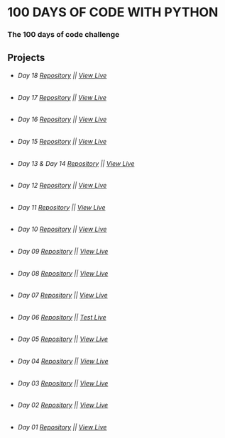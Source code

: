# 100 DAYS OF CODE WITH PYTHON

### The 100 days of code challenge

## Projects

- ###### Day 18 [Repository](https://github.com/ArmantoArisRoutsis/100_Days_Of_Code/tree/main/Day-18__Hirst_Painting-Project) || [View Live](https://repl.it/@ArisRoutsis/quiz-game#main.py)
- ###### Day 17 [Repository](https://github.com/ArmantoArisRoutsis/100_Days_Of_Code/tree/main/Day-17__OOP-Quiz-Project) || [View Live](https://repl.it/@ArisRoutsis/quiz-game#main.py)
- ###### Day 16 [Repository](https://github.com/ArmantoArisRoutsis/100_Days_Of_Code/tree/main/Day-16__OOP-Coffee-Machine) || [View Live](https://repl.it/@ArisRoutsis/coffee-machine#main.py)
- ###### Day 15 [Repository](https://github.com/ArmantoArisRoutsis/100_Days_Of_Code/tree/main/Day-15__Coffee-Machine) || [View Live](https://repl.it/@ArisRoutsis/coffee-machine#main.py)
- ###### Day 13 & Day 14 [Repository](https://github.com/ArmantoArisRoutsis/100_Days_Of_Code/tree/main/Day-13_%26_Day14__Higher-Lower) || [View Live](https://repl.it/@ArisRoutsis/higher-lower#main.py)
- ###### Day 12 [Repository](https://github.com/ArmantoArisRoutsis/100_Days_Of_Code/tree/main/Day-12__Guess-The-Number) || [View Live](https://repl.it/@ArisRoutsis/guess-the-number#main.py)
- ###### Day 11 [Repository](https://github.com/ArmantoArisRoutsis/100_Days_Of_Code/tree/main/Day-11__BlackJack) || [View Live](https://repl.it/@ArisRoutsis/blackjack#art.py)
- ###### Day 10 [Repository](https://github.com/ArmantoArisRoutsis/100_Days_Of_Code/tree/main/Day-10__Calculator) || [View Live](https://repl.it/@ArisRoutsis/calculator-final#main.py)
- ###### Day 09 [Repository](https://github.com/ArmantoArisRoutsis/100_Days_Of_Code/tree/main/Day-09__Secret-Auction-Program) || [View Live](https://repl.it/@ArisRoutsis/blind-auction-start#main.py)
- ###### Day 08 [Repository](https://github.com/ArmantoArisRoutsis/100_Days_Of_Code/tree/main/Day-08__Caesars-Chipher) || [View Live](https://repl.it/@ArisRoutsis/caesar-cipher-1-start#main.py)
- ###### Day 07 [Repository](https://github.com/ArmantoArisRoutsis/100_Days_Of_Code/tree/main/Day-07__Hangman-game) || [View Live](https://repl.it/@ArisRoutsis/Day-7-Hangman-2-Start#main.py)
- ###### Day 06 [Repository](https://github.com/ArmantoArisRoutsis/100_Days_Of_Code/tree/main/Day-06__Escaping-The-Maze) || [Test Live](https://reeborg.ca/reeborg.html?lang=en&mode=python&menu=worlds%2Fmenus%2Freeborg_intro_en.json&name=Maze&url=worlds%2Ftutorial_en%2Fmaze1.json)
- ###### Day 05 [Repository](https://github.com/ArmantoArisRoutsis/100_Days_Of_Code/tree/main/Day-05__Password-Generator) || [View Live](https://repl.it/@ArisRoutsis/password-generator-start#main.py)
- ###### Day 04 [Repository](https://github.com/ArmantoArisRoutsis/100_Days_Of_Code/tree/main/Day-04__Rock-Paper-Scissors) || [View Live](https://repl.it/@ArisRoutsis/rock-paper-scissors-start#main.py)
- ###### Day 03 [Repository](https://github.com/ArmantoArisRoutsis/100_Days_Of_Code/tree/main/Day-03__Treasure-Island) || [View Live](https://repl.it/@ArisRoutsis/treasure-island-start-1#main.py)
- ###### Day 02 [Repository](https://github.com/ArmantoArisRoutsis/100_Days_Of_Code/tree/main/Day-02__Tip-Calculatory) || [View Live](https://repl.it/@ArisRoutsis/tip-calculator-start#main.py)
- ###### Day 01 [Repository](https://github.com/ArmantoArisRoutsis/100_Days_Of_Code/tree/main/Day-01__Band-Name-Generator) || [View Live](https://repl.it/@ArisRoutsis/band-name-generator-start#main.py)
